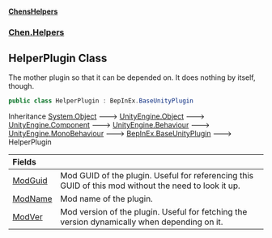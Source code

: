 #### [ChensHelpers](index 'index')
### [Chen.Helpers](Chen_Helpers 'Chen.Helpers')
## HelperPlugin Class
The mother plugin so that it can be depended on. It does nothing by itself, though.  
```csharp
public class HelperPlugin : BepInEx.BaseUnityPlugin
```

Inheritance [System.Object](https://docs.microsoft.com/en-us/dotnet/api/System.Object 'System.Object') &#129106; [UnityEngine.Object](https://docs.microsoft.com/en-us/dotnet/api/UnityEngine.Object 'UnityEngine.Object') &#129106; [UnityEngine.Component](https://docs.microsoft.com/en-us/dotnet/api/UnityEngine.Component 'UnityEngine.Component') &#129106; [UnityEngine.Behaviour](https://docs.microsoft.com/en-us/dotnet/api/UnityEngine.Behaviour 'UnityEngine.Behaviour') &#129106; [UnityEngine.MonoBehaviour](https://docs.microsoft.com/en-us/dotnet/api/UnityEngine.MonoBehaviour 'UnityEngine.MonoBehaviour') &#129106; [BepInEx.BaseUnityPlugin](https://docs.microsoft.com/en-us/dotnet/api/BepInEx.BaseUnityPlugin 'BepInEx.BaseUnityPlugin') &#129106; HelperPlugin  

| Fields | |
| :--- | :--- |
| [ModGuid](Chen_Helpers_HelperPlugin_ModGuid 'Chen.Helpers.HelperPlugin.ModGuid') | Mod GUID of the plugin. Useful for referencing this GUID of this mod without the need to look it up.<br/> |
| [ModName](Chen_Helpers_HelperPlugin_ModName 'Chen.Helpers.HelperPlugin.ModName') | Mod name of the plugin.<br/> |
| [ModVer](Chen_Helpers_HelperPlugin_ModVer 'Chen.Helpers.HelperPlugin.ModVer') | Mod version of the plugin. Useful for fetching the version dynamically when depending on it.<br/> |
